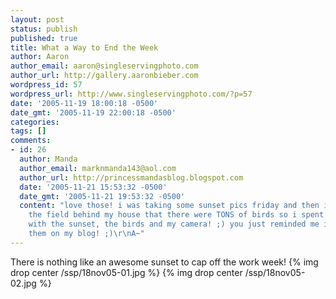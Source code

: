 ```yaml
---
layout: post
status: publish
published: true
title: What a Way to End the Week
author: Aaron
author_email: aaron@singleservingphoto.com
author_url: http://gallery.aaronbieber.com
wordpress_id: 57
wordpress_url: http://www.singleservingphoto.com/?p=57
date: '2005-11-19 18:00:18 -0500'
date_gmt: '2005-11-19 22:00:18 -0500'
categories:
tags: []
comments:
- id: 26
  author: Manda
  author_email: marknmanda143@aol.com
  author_url: http://princessmandasblog.blogspot.com
  date: '2005-11-21 15:53:32 -0500'
  date_gmt: '2005-11-21 19:53:32 -0500'
  content: "love those! i was taking some sunset pics friday and then i noticed in
    the field behind my house that there were TONS of birds so i spent about 20 mins
    with the sunset, the birds and my camera! ;) you just reminded me i need to put
    them on my blog! ;)\r\nA~"
---
```

There is nothing like an awesome sunset to cap off the work week!
 {% img drop center /ssp/18nov05-01.jpg %}
 {% img drop center /ssp/18nov05-02.jpg %}
